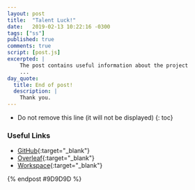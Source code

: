 ```yaml
---
layout: post
title:  "Talent Luck!"
date:   2019-02-13 10:22:16 -0300
tags: ["ss"]
published: true
comments: true
script: [post.js]
excerpted: |
    The post contains useful information about the project
    ...
day_quote:
  title: End of post!
  description: |
    Thank you.
---
```



* Do not remove this line (it will not be displayed)
{: toc}

<!--[Emoji Syntax](https://www.webpagefx.com/tools/emoji-cheat-sheet/){:target="_blank"}-->

### Useful Links


- [GitHub](https://github.com/sumitram/ss-talent-luck){:target="_blank"}
- [Overleaf](https://www.overleaf.com/project/5d1b270010b2bd04ada9e622){:target="_blank"}
- [Workspace](http://localhost:9990/tree/ss-talent-luck){:target="_blank"}





{% endpost #9D9D9D %}
